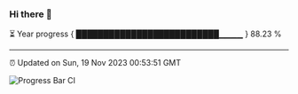 ### Hi there 👋

⏳ Year progress { ██████████████████████████▁▁▁▁ } 88.23 %

---

⏰ Updated on Sun, 19 Nov 2023 00:53:51 GMT

![Progress Bar CI](https://github.com/liununu/liununu/workflows/Progress%20Bar%20CI/badge.svg)
